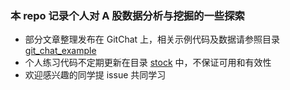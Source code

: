 ### 本 repo 记录个人对 A 股数据分析与挖掘的一些探索

- 部分文章整理发布在 GitChat 上，相关示例代码及数据请参照目录 [git_chat_example](git_chat_example)
- 个人练习代码不定期更新在目录 [stock](stock) 中，不保证可用和有效性
- 欢迎感兴趣的同学提 issue 共同学习